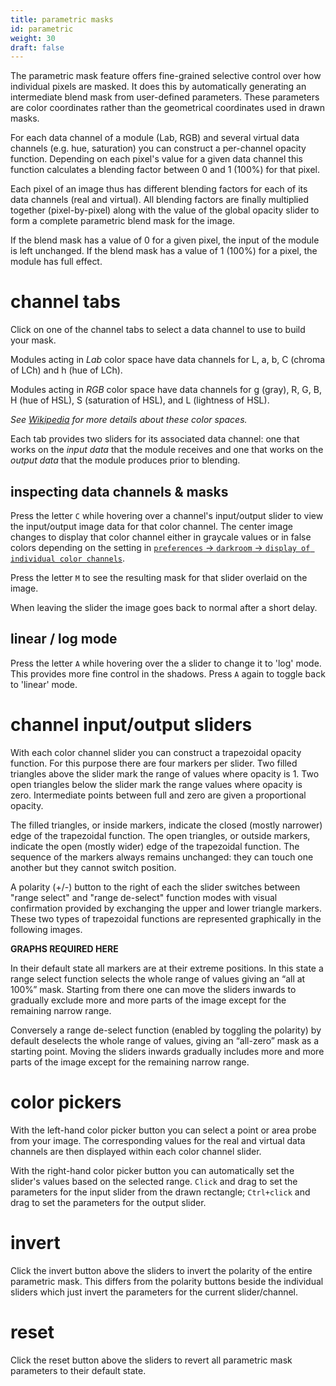 ```yaml
---
title: parametric masks
id: parametric
weight: 30
draft: false
---
```


The parametric mask feature offers fine-grained selective control over how individual pixels are masked. It does this by automatically generating an intermediate blend mask from user-defined parameters. These parameters are color coordinates rather than the geometrical coordinates used in drawn masks.

For each data channel of a module (Lab, RGB) and several virtual data channels (e.g. hue, saturation) you  can construct a per-channel opacity function. Depending on each pixel's value for a given data channel this function calculates a blending factor between 0 and 1 (100%) for that pixel.

Each pixel of an image thus has different blending factors for each of its data channels (real and virtual). All blending factors are finally multiplied together (pixel-by-pixel) along with the value of the global opacity slider to form a complete parametric blend mask for the image.

If the blend mask has a value of 0 for a given pixel, the input of the module is left unchanged. If the blend mask has a value of 1 (100%) for a pixel, the module has full effect.

# channel tabs

Click on one of the channel tabs to select a data channel to use to build your mask.

Modules acting in _Lab_ color space have data channels for L, a, b, C (chroma of LCh) and h (hue of LCh). 

Modules acting in _RGB_ color space have data channels for g (gray), R, G, B, H (hue of HSL), S (saturation of HSL), and L (lightness of HSL). 

_See [Wikipedia](https://en.wikipedia.org/wiki/Color_space) for more details about these color spaces._

Each tab provides two sliders for its associated data channel: one that works on the _input data_ that the module receives and one that works on the _output data_ that the module produces prior to blending.

## inspecting data channels & masks

Press the letter `C` while hovering over a channel's input/output slider to view the input/output image data for that color channel. The center image changes to display that color channel either in graycale values or in false colors depending on the setting in [`preferences` -> `darkroom` -> `display of individual color channels`](../../../preferences-settings/darkroom.md). 

Press the letter `M` to see the resulting mask for that slider overlaid on the image. 

When leaving the slider the image goes back to normal after a short delay. 

## linear / log mode

Press the letter `A` while hovering over the a slider to change it to 'log' mode. This provides more fine control in the shadows. Press `A` again to toggle back to 'linear' mode.

# channel input/output sliders

With each color channel slider you can construct a trapezoidal opacity function. For this purpose there are four markers per slider. Two filled triangles above the slider mark the range of values where opacity is 1. Two open triangles below the slider mark the range values where opacity is zero. Intermediate points between full and zero are given a proportional opacity.

The filled triangles, or inside markers, indicate the closed (mostly narrower) edge of the trapezoidal function. The open triangles, or outside markers, indicate the open (mostly wider) edge of the trapezoidal function. The sequence of the markers always remains unchanged: they can touch one another but they cannot switch position.

A polarity (+/-) button to the right of each the slider switches between "range select" and "range de-select" function modes with visual confirmation provided by exchanging the upper and lower triangle markers. These two types of trapezoidal functions are represented graphically in the following images. 

**GRAPHS REQUIRED HERE**

In their default state all markers are at their extreme positions. In this state a range select function selects the whole range of values giving an “all at 100%” mask. Starting from there one can move the sliders inwards to gradually exclude more and more parts of the image except for the remaining narrow range.

Conversely a range de-select function (enabled by toggling the polarity) by default deselects the whole range of values, giving an “all-zero” mask as a starting point. Moving the sliders inwards gradually includes more and more parts of the image except for the remaining narrow range. 

# color pickers

With the left-hand color picker button you can select a point or area probe from your image. The corresponding values for the real and virtual data channels are then displayed within each color channel slider.

With the right-hand color picker button you can automatically set the slider's values based on the selected range. `Click` and drag to set the parameters for the input slider from the drawn rectangle; `Ctrl+click` and drag to set the parameters for the output slider.

# invert

Click the invert button above the sliders to invert the polarity of the entire parametric mask. This differs from the polarity buttons beside the individual sliders which just invert the parameters for the current slider/channel.

# reset

Click the reset button above the sliders to revert all parametric mask parameters to their default state.

